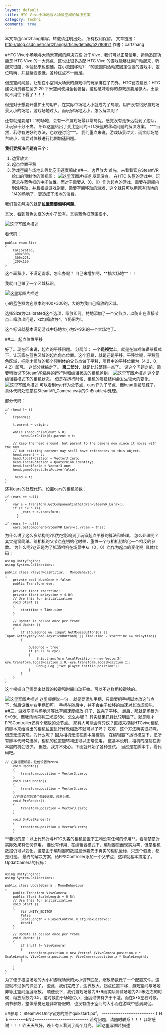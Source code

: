 ```yaml
---
layout: default
title: HTC Vive小场地与大场景空间的解决方案
category: Techni
comments: true
---
```

<font size = 2>本文章由cartzhang编写，转载请注明出处。 所有权利保留。 
文章链接：http://blog.csdn.net/cartzhang/article/details/52780621
作者：cartzhang

#HTC Vive小场地与大场景空间的解决方案
<font size = 2>
对于Vive，我们可以正常使用，运动追踪功能是 HTC Vive 的一大亮点，这也让很多适配 HTC Vive 的游戏能够让用户动起来，听起来很酷，体验起来也很酷。在小范围移动1：·1的范围内活动或固定位置的游戏中，定位精确，并且延迟很低，各种优点不一而足。

<font size = 2>
但是空间问题，让想在小空间大场景的游戏中的玩家排在了门外，HTC官方建议：HTC 建议消费者在至少 20 平米空间使用全套装备，这也意味着你的游戏房要足够大。土豪就不用往下看了！！！

但是对于想要开疆扩土的用户，在实际中场地大小就成为了局限，用户没有恰好游戏场景大小的场地，游戏场地过大，而玩家场地太小，怎么解决呢？

<font size = 2>
还有就是要是1：1的场地，会有一种游戏场景非常局促，感觉没有走多远就到了边际，让玩家十分不爽。
所以这里给出了变比空间的HTC头盔的移动问题的解决方案。

<font size = 2>
***当然，若你有更好的办法，也欢迎讨论***。

<font size = 2>
我们重点来说，游戏场景过大，而实际场地台较小，需要对位移进行比例加速问题。

**我们要解决问题有三个**：
<font size = 2>
 1. 边界放大
 2. 起点位置平移
 3. 游戏空间与场地非等比空间速度缩放
##一、边界放大
<font size = 2>首先，来看看官方SteamVR给出的预制体的顶视图：
![这里写图片描述](http://img.blog.csdn.net/20161010183649493)
发现没有。
在HTC 头盔的游戏中，玩家总在蓝色框的中间位置。而对于需要从（0，0）作为起点的游戏，需要在房间内到处移动，并且根据游戏剧情，需要空间移动的游戏，这个就只可以用原有场地的1/4的场地了，更造成了场地的浪费。

我们首先解决的就是**位置需要偏移问题**。

其次，看到蓝色边框的大小了没有。其实蓝色框范围很小，

![这里写图片描述](http://img.blog.csdn.net/20161010183719680)

看代码：

```
public enum Size
{
	Calibrated,
	_400x300,
	_300x225,
	_200x150
}
```

<font size = 2>
这个面积小，不满足需求，怎么办呢？  自己来增加啊，**搞大场地**！！

我就自己做了一个区域标识。

![这里写图片描述](http://img.blog.csdn.net/20161010183759517)

小的蓝色框为它原本的400*300的，大的为我自己缩放的区域。

选择Size为Calibrated这个选项，缩放即可。特地添加了一个父节点，以防止在直接节点上缩放出问题，xz均缩放为4，Y仍旧为1。

这个标识就基本满足游戏中场地大小为9*9米的一个大场地了。

##二、起点位置平移

<font size = 2>好了。现在回来说，起点的平移问题。
分两部：
**一个是视觉上**，就是在游戏编辑器模式下，让玩家在蓝色区域的起点角点位置。这个容易，就是还是平移。平移谁呢，平移蓝色区域，把刚才缩放的那个预制体的父节点做了平移，项目中的平移位置为（4.2，0，4.2）即可。
这部分就搞定了。
**第二部分**，就是比较繁琐一点了。
说这个问题之前，需要稍微说下SteamVR插件的运行时和编辑状态的相机差别。
![这里写图片描述](http://img.blog.csdn.net/20161010183915191)
这个是编辑器模式下的相机状态。
但是在运行时候，相机的层级结构会发生较大的变化。
![这里写图片描述](http://img.blog.csdn.net/20161010183926488)
可以看到eye作为父节点，ears作为子节点，而head则被隐藏了。
具体代码处理是在SteamVR_Camera.cs中的OnEnable中处理。

部分代码：

```
if (head != t)
{
	Expand();

	t.parent = origin;

	while (head.childCount > 0)
		head.GetChild(0).parent = t;

	// Keep the head around, but parent to the camera now since it moves with the hmd
	// but existing content may still have references to this object.
	head.parent = t;
	head.localPosition = Vector3.zero;
	head.localRotation = Quaternion.identity;
	head.localScale = Vector3.one;
	head.gameObject.SetActive(false);

	_head = t;
}
```
<font size = 2>
还有ears的处理代码，设置ears的相机参数：

```
if (ears == null)
{
	var e = transform.GetComponentInChildren<SteamVR_Ears>();
	if (e != null)
		_ears = e.transform;
      }

if (ears != null)
	ears.GetComponent<SteamVR_Ears>().vrcam = this;
```
<font size = 2>
为什么讲了这么多结构呢?因为它影响到了玩家起点平移的算法和处理。
怎么处理呢？
其实是蛮简单。给相机的父节点在初始化时候，重置一个与相机初始化一个相反的参数。
为什么呢?这正是为了抵消相机在场景中从（0，0）点作为起点的变化啊.
<font size = 2>
具体代码：

```
using UnityEngine;
using System.Collections;

public class PlayerPosIntitial : MonoBehaviour
{
	private bool bUseOnce = false;
	public Transform eye;

	private float starttime;
	private float delaytime = 4.0f;
	// Use this for initialization
	void Start ()
	{
		starttime = Time.time;	
	}
	
	// Update is called once per frame
	void Update () 
	{
		if (!bUseOnce && (Input.GetMouseButton(0) || Input.GetKey(KeyCode.JoystickButton0) || Time.time - starttime >= delaytime))
		{
			
			bUseOnce = true;
			if (null != eye) 
			{				
				this.transform.localPosition = new Vector3(-eye.transform.localPosition.x,0,-eye.transform.localPosition.z);
				Debug.Log ("set player initila position");
			}
		}
	}
}
```
<font size = 2>
这个根据自己需要来处理的按键和时间自动开始。可以不这样用按键啥的。

![这里写图片描述](http://img.blog.csdn.net/20161010184048739)
<font size = 2>这里顺便说一句：
就是要添加手柄，只需要把手柄脚本放这节点下，然后设置左右手柄即可。
手柄在随后中，并不会由于位移的加速对其造成影响。
##三、游戏空间与场地非等比空间速度缩放
<font size = 2>好了，说完了平移。
最后，那就是场景为9*9米，而我场地只有三米或5米，怎么办呢？
其实结果已经比较明显了。就是刚才FPSController还有个缩放的父节点。
<font size = 2>
那有人可能会有异议？直接来控制HTCvive相机的脚本来给得出的相机位置进行修改缩放不就可以了吗？
哎呀，这个方法确实很好啊。但是无法实现。为什么呢？
<font size = 2>
因为相机无法在脚本层控制。
在编辑器下运行模型下，把所有脚本代码勾选掉，相机的位置旋转均还可以正常使用。
这基本说明，相机的控制在脚本层的机会很少。
但是，我并不死心。下面就开始了各种尝试。
当然是在脚本中，看代码吧。

```
// 在数据更新层，让他设置为zero.
    void Update()
    {
        transform.position = Vector3.zero;
    }
    void LateUpdate()
    {
        transform.position = Vector3.zero;
    }
    //在渲染层的某个阶段处理，设置为零。
    void PreRender()
    {
        transform.position = Vector3.zero;
    }

    void OnPostRender()
    {
        transform.position = Vector3.zero;
    }
```
<font size = 2>
**要说的是：以上代码对与HTC头盔的相机设置下工均没有任何的作用**。看清楚是对实际效果有任何作用。
要说有作用，在编辑器模式下，编辑器里面现实为零，但是相机数据仍可以变化，这是由于编辑器的数据显示要先于真实的相机坐标，只是个假象，都是幻觉。
<font size = 2>
最终的解决方案，给FPSController添加一个父节点，这样就基本搞定了。
UpdatCamera的代码：

```

using UnityEngine;
using System.Collections;

public class UpdateCamra : MonoBehaviour 
{
	public Transform ViveCamera;
	public float ScaleLength = 0.5f;
	// Use this for initialization
	void Start () 
	{
		#if UNITY_EDITOR
		#else
		ScaleLength = PlayerControl.m_Cfg.MaxDeltaVel;
		#endif
	}
	
	// Update is called once per frame
	void Update () 
	{
		if (null != ViveCamera) 
		{
			transform.position = new Vector3 (ViveCamera.position.x * ScaleLength, ViveCamera.position.y, ViveCamera.position.z * ScaleLength);
		}
	
	}
}
```
<font size = 2>
为了便于根据场地的大小和游戏场景的大小调节匹配，缩放参数做了一个配置文件。这里就不过多的详述了。
<font size = 2>
至此，我们完成了，边界放大，起点位置平移，游戏空间与场地非等比空间速度缩放。
顺便说下，我们游戏场景为9*9而实际测试场地为2.5米左右的时候，缩放系数为0.5，这时候由于场地过小，速度过快有少于不适。而在5*5左右时候，调节参数，整体感觉还是非常舒服的，也没有由于空间的大小而在游戏中感到局促。

##参考：
<font size = 2>SteamVR Unity官方的插件quikstart.pdf。
<font size = 2>
----------------------------ＴＨＥ---------END-----------------------------
<font size = 2>若有问题，请随时联系！！！
非常感谢！！！
<font size = 2>
昨天天气好，晚上有人看到了两个月亮。
![这里写图片描述](http://img.blog.csdn.net/20161010184342231)







